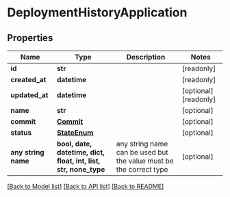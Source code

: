 # DeploymentHistoryApplication


## Properties
Name | Type | Description | Notes
------------ | ------------- | ------------- | -------------
**id** | **str** |  | [readonly] 
**created_at** | **datetime** |  | [readonly] 
**updated_at** | **datetime** |  | [optional] [readonly] 
**name** | **str** |  | [optional] 
**commit** | [**Commit**](Commit.md) |  | [optional] 
**status** | [**StateEnum**](StateEnum.md) |  | [optional] 
**any string name** | **bool, date, datetime, dict, float, int, list, str, none_type** | any string name can be used but the value must be the correct type | [optional]

[[Back to Model list]](../README.md#documentation-for-models) [[Back to API list]](../README.md#documentation-for-api-endpoints) [[Back to README]](../README.md)


